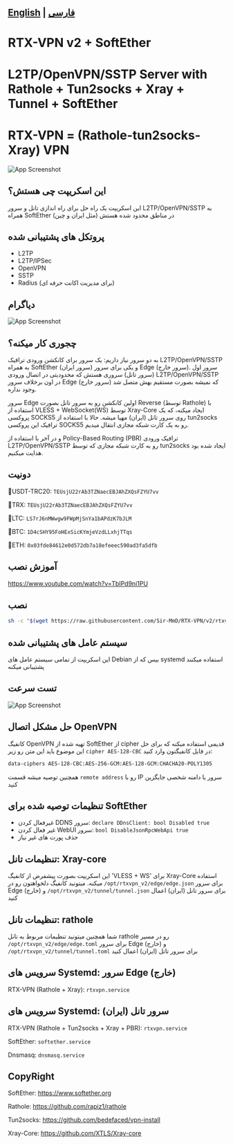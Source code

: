 ## [English](/README.md) | [فارسی](/README_fa.md)
# RTX-VPN v2 + SoftEther
# L2TP/OpenVPN/SSTP Server with Rathole + Tun2socks + Xray + Tunnel + SoftEther
# RTX-VPN = (Rathole-tun2socks-Xray) VPN
![App Screenshot](https://raw.githubusercontent.com/Sir-MmD/RTX-VPN/refs/heads/v2/menu.png)

## این اسکریپت  چی هستش؟
این اسکریپت یک راه حل برای راه اندازی تانل و سرور L2TP/OpenVPN/SSTP به همراه SoftEther در مناطق محدود شده هستش (مثل ایران و چین)

## پروتکل های پشتیبانی شده
- L2TP
- L2TP/IPSec
- OpenVPN
- SSTP
- Radius (برای مدیریت اکانت حرفه ای)

## دیاگرام
![App Screenshot](https://raw.githubusercontent.com/Sir-MmD/RTX-VPN/refs/heads/v2/diagram.png)

## چجوری کار میکنه؟
به دو سرور نیاز داریم: یک سرور برای کانکشن ورودی ترافیک L2TP/OpenVPN/SSTP به همراه SoftEther (سرور ایران) و یکی برای سرور Edge (سرور خارج). سرور اول (سرور تانل) سروری هستش که محدودیتی در اتصال ورودی L2TP/OpenVPN/SSTP در اون برخلاف سرور Edge (سرور خارج) که نمیشه بصورت مستقیم بهش متصل شد وجود نداره.

سرور Edge اولین کانکشن رو به سرور تانل بصورت Reverse (توسط Rathole) با استفاده از VLESS + WebSocket(WS) توسط Xray-Core ایجاد میکنه، که یک پروکسی SOCKS5 روی سرور تانل (ایران) مهیا میشه. حالا با استفاده از tun2socks ترافیک این پروکسی SOCKS5 رو به یک کارت شبکه مجازی انتقال میدیم.

و در آخر با استفاده از Policy-Based Routing (PBR) ترافیک ورودی L2TP/OpenVPN/SSTP رو به کارت شبکه مجازی که توسط tun2socks ایجاد شده بود هدایت میکنیم.

## دونیت
🔹USDT-TRC20: ```TEUsjU22rAb3TZNaecEBJAhZXQsFZYU7vv```

🔹TRX: ```TEUsjU22rAb3TZNaecEBJAhZXQsFZYU7vv```

🔹LTC: ```LS7rJ6nMWwgw9FWpMjSnYa1bAPdzK7bJLM```

🔹BTC: ```1D4cSHY95FoHExSicKYmjeVzdLLxhjTTqs```

🔹ETH: ```0x03fde84612e0d572db7a18efeeec590ad3fa5dfb```

## آموزش نصب
https://www.youtube.com/watch?v=TbIPd9ni1PU

## نصب
```bash
sh -c "$(wget https://raw.githubusercontent.com/Sir-MmD/RTX-VPN/v2/rtxvpn_v2.sh -O -)"
```

## سیستم عامل های پشتیبانی شده
این اسکریپت از تمامی سیستم عامل های Debian بیس که از systemd استفاده میکنند پشتیبانی میکنه

## تست سرعت
![App Screenshot](https://raw.githubusercontent.com/Sir-MmD/RTX-VPN/refs/heads/v2/speedtest.jpg)

## حل مشکل اتصال OpenVPN
کانفیگ OpenVPN تهیه شده از SoftEther از cipher قدیمی استفاده میکنه که برای حل این موضوع باید این متن رو زیر ```cipher AES-128-CBC``` در فایل کانفیگتون وارد کنید:
```bash
data-ciphers AES-128-CBC:AES-256-GCM:AES-128-GCM:CHACHA20-POLY1305
```
همچنین توصیه میشه قسمت ```remote address``` رو با IP سرور یا دامنه شخصی جایگزین کنید

## تنظیمات توصیه شده برای SoftEther
- غیرفعال کردن DDNS سرور: ```declare DDnsClient: bool Disabled true```
- غیر فعال کردن WebUI سرور: ```bool DisableJsonRpcWebApi true```
- حذف پورت های غیر نیاز

## تنظیمات تانل: Xray-core
این اسکریپت بصورت پیشفرض از کانفیگ 'VLESS + WS' برای Xray-Core استفاده میکنه. میتونید کانفیگ دلخواهتون رو در ```/opt/rtxvpn_v2/edge/edge.json``` برای سرور Edge (خارج) و ```/opt/rtxvpn_v2/tunnel/tunnel.json``` برای سرور تانل (ایران) اعمال کنید

## تنظیمات تانل: rathole
شما همچنین میتونید تنظیمات مربوط به تانل rathole رو در مسیر ```/opt/rtxvpn_v2/edge/edge.toml``` برای سرور Edge (خارج) و ```/opt/rtxvpn_v2/tunnel/tunnel.toml``` برای سرور تانل (ایران) اعمال کنید

## سرویس های Systemd: سرور Edge (خارج)
RTX-VPN (Rathole + Xray): ```rtxvpn.service```

## سرویس های Systemd: سرور تانل (ایران)
RTX-VPN (Rathole + Tun2socks + Xray + PBR): ```rtxvpn.service```

SoftEther: ```softether.service```

Dnsmasq: ```dnsmasq.service```

## CopyRight
SoftEther: https://www.softether.org

Rathole: https://github.com/rapiz1/rathole

Tun2socks: https://github.com/bedefaced/vpn-install

Xray-Core: https://github.com/XTLS/Xray-core

